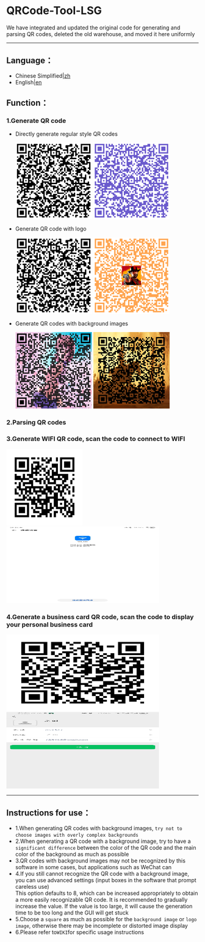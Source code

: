 # QRCode-Tool-LSG
We have integrated and updated the original code for generating and parsing QR codes, deleted the old warehouse, and moved it here uniformly
***
## Language：
+ Chinese Simplified|[zh](https://github.com/BUCTPJP/QRCode-Tool-LSG/blob/master/README/README_zh.md)
+ English|[en](https://github.com/BUCTPJP/QRCode-Tool-LSG/blob/master/README/README_en.md)
## Function：
### 1.Generate QR code
+ Directly generate regular style QR codes  

  <img src="https://github.com/BUCTPJP/QRCode-Tool-LSG/blob/master/img-Example/common-mod1.png" width="200" height="200"  alt="common_mod1"/>
  <img src="https://github.com/BUCTPJP/QRCode-Tool-LSG/blob/master/img-Example/common-mod2.png" width="200" height="200"  alt="common_mod2"/><br/>

+ Generate QR code with logo  

  <img src="https://github.com/BUCTPJP/QRCode-Tool-LSG/blob/master/img-Example/common-mod1.png" width="200" height="200"  alt="log_mod1"/>
  <img src="https://github.com/BUCTPJP/QRCode-Tool-LSG/blob/master/img-Example/logo-mod2.png" width="200" height="200"  alt="log_mod2"/></br>

+ Generate QR codes with background images  

  <img src="https://github.com/BUCTPJP/QRCode-Tool-LSG/blob/master/img-Example/bg-mod1.png" width="200" height="200"  alt="bg_mod1"/>
  <img src="https://github.com/BUCTPJP/QRCode-Tool-LSG/blob/master/img-Example/bg-mod2.png" width="200" height="200"  alt="bg_mod2"/></br>

### 2.Parsing QR codes
### 3.Generate WIFI QR code, scan the code to connect to WIFI  

  <img src="https://github.com/BUCTPJP/QRCode-Tool-LSG/blob/master/img-Example/wifi-code.png" width="200" height="200"  alt="wifi-code"/>
  <img src="https://github.com/BUCTPJP/QRCode-Tool-LSG/blob/master/img-Example/wifi-effect.png" width="400" height="200"  alt="wifi-effect"/></br>

### 4.Generate a business card QR code, scan the code to display your personal business card  

  <img src="https://github.com/BUCTPJP/QRCode-Tool-LSG/blob/master/img-Example/Business-card-code.png" width="400" height="200"  alt="Business card_code"/>
  <img src="https://github.com/BUCTPJP/QRCode-Tool-LSG/blob/master/img-Example/Business-card-effect.png" width="400" height="200"  alt="Business card_effect"/></br>

***
## Instructions for use：
+ 1.When generating QR codes with background images, ``try not to choose images with overly complex backgrounds``
+ 2.When generating a QR code with a background image, try to have a ``significant difference`` between the color of the QR code and the main color of the background as much as possible
+ 3.QR codes with background images may not be recognized by this software in some cases, but applications such as WeChat can
+ 4.If you still cannot recognize the QR code with a background image, you can use advanced settings (input boxes in the software that prompt careless use)<br>
This option defaults to 8, which can be increased appropriately to obtain a more easily recognizable QR code. It is recommended to gradually increase the value. If the value is too large, it will cause the generation time to be too long and the GUI will get stuck
+ 5.Choose a ``square`` as much as possible for the ``background image`` or ``logo image``, otherwise there may be incomplete or distorted image display
+ 6.Please refer to`` WIKI ``for specific usage instructions